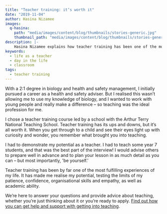 ```yaml
---
title: "Teacher training: it’s worth it"
date: "2019-11-04"
author: Hasina Nizamee
images:
  q-hasina:
    path: "media/images/content/blog/thumbnails/stories-generic.jpg"
    thumbnail_path: "media/images/content/blog/thumbnails/stories-generic.jpg"
description: |-
    Hasina Nizamee explains how teacher training has been one of the most fulfilling experiences of her life, helping her realise her potential.
keywords:
  - life as a teacher
  - day in the life
  - classroom
tags:
  - teacher training
---
```


With a 2:1 degree in biology and health and safety management, I initially pursued a career as a health and safety adviser. But I realised this wasn’t allowing me to use my knowledge of biology, and I wanted to work with young people and really make a difference – so teaching was the ideal profession for me.

I chose a teacher training course led by a school with the Arthur Terry National Teaching School. Teacher training has its ups and downs, but it’s all worth it. When you get through to a child and see their eyes light up with curiosity and wonder, you remember what brought you into teaching.

I had to demonstrate my potential as a teacher. I had to teach some year 7 students, and that was the best part of the interview! I would advise others to prepare well in advance and to plan your lesson in as much detail as you can – but most importantly, 'be yourself.'

Teacher training has been by far one of the most fulfilling experiences of my life. It has made me realise my potential, testing the limits of my patience, confidence, organisational skills and empathy, as well as academic ability.

We’re here to answer your questions and provide advice about teaching, whether you’re just thinking about it or you’re ready to apply. [Find out how you can get help and support with getting into teaching](/help-and-support).

